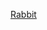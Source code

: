 [Rabbit](https://raw.githubusercontent.com/tomboliu/test5/refs/heads/main/%E5%9C%96%E7%89%87_20241110133747.jpg)
